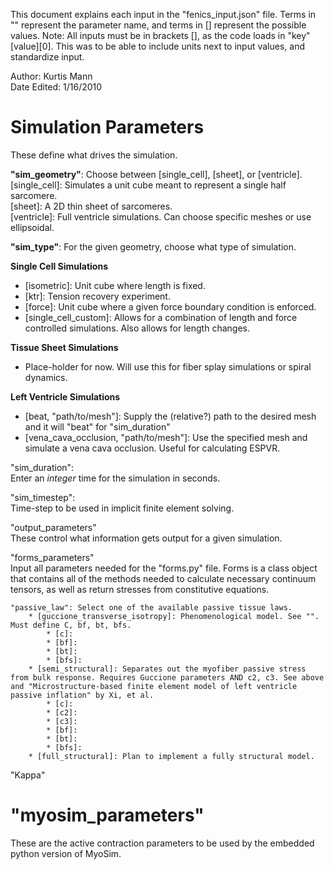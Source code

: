 This document explains each input in the "fenics_input.json" file. Terms in "" represent the parameter name, and terms in [] represent the possible values.
Note: All inputs must be in brackets [], as the code loads in "key"[value][0]. This was to be able to include units next to input values, and standardize input.

Author: Kurtis Mann  
Date Edited: 1/16/2010  


<h1>Simulation Parameters</h1>  
These define what drives the simulation.  

**"sim_geometry"**: Choose between [single_cell], [sheet], or [ventricle].  
    [single_cell]: Simulates a unit cube meant to represent a single half sarcomere.  
    [sheet]: A 2D thin sheet of sarcomeres.  
    [ventricle]: Full ventricle simulations. Can choose specific meshes or use ellipsoidal.  

**"sim_type"**: For the given geometry, choose what type of simulation.  
  
__**Single Cell Simulations**__  
* [isometric]: Unit cube where length is fixed.  
* [ktr]: Tension recovery experiment.  
* [force]: Unit cube where a given force boundary condition is enforced.  
* [single_cell_custom]: Allows for a combination of length and force controlled simulations. Also allows for length changes.  

__**Tissue Sheet Simulations**__  
* Place-holder for now. Will use this for fiber splay simulations or spiral dynamics.  
  
__**Left Ventricle Simulations**__  
* [beat, "path/to/mesh"]: Supply the (relative?) path to the desired mesh and it will "beat" for "sim_duration"  
* [vena_cava_occlusion, "path/to/mesh"]: Use the specified mesh and simulate a vena cava occlusion. Useful for calculating ESPVR.  
  
"sim_duration":    
Enter an *integer* time for the simulation in seconds.  
  
"sim_timestep":  
Time-step to be used in implicit finite element solving.  

"output_parameters"  
These control what information gets output for a given simulation.  

"forms_parameters"  
Input all parameters needed for the "forms.py" file. Forms is a class object that contains all of the methods needed to calculate necessary continuum tensors, as well as return stresses from constitutive equations.  

    "passive_law": Select one of the available passive tissue laws.  
        * [guccione_transverse_isotropy]: Phenomenological model. See "". Must define C, bf, bt, bfs.  
            * [c]:  
            * [bf]:  
            * [bt]:  
            * [bfs]:  
        * [semi_structural]: Separates out the myofiber passive stress from bulk response. Requires Guccione parameters AND c2, c3. See above and "Microstructure-based finite element model of left ventricle passive inflation" by Xi, et al.  
            * [c]:  
            * [c2]:  
            * [c3]:  
            * [bf]:  
            * [bt]:  
            * [bfs]:  
        * [full_structural]: Plan to implement a fully structural model.  

  "Kappa"

<h1>"myosim_parameters"</h1>  
These are the active contraction parameters to be used by the embedded python version of MyoSim.  
